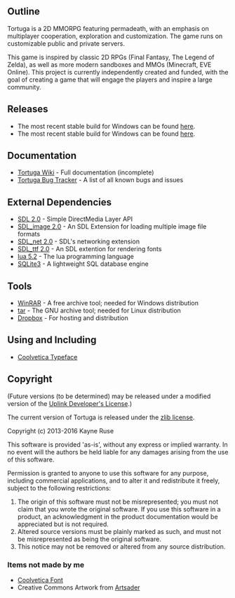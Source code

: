 ## Outline

Tortuga is a 2D MMORPG featuring permadeath, with an emphasis on multiplayer cooperation, exploration and customization. The game runs on customizable public and private servers.

This game is inspired by classic 2D RPGs (Final Fantasy, The Legend of Zelda), as well as more modern sandboxes and MMOs (Minecraft, EVE Online). This project is currently independently created and funded, with the goal of creating a game that will engage the players and inspire a large community.

## Releases

* The most recent stable build for Windows can be found [here](https://dl.dropboxusercontent.com/u/46669050/Tortuga-win.rar).
* The most recent stable build for Windows can be found [here](https://dl.dropboxusercontent.com/u/46669050/Tortuga-linux.tar).

## Documentation

* [Tortuga Wiki](https://github.com/Ratstail91/Tortuga/wiki) - Full documentation (incomplete)
* [Tortuga Bug Tracker](https://github.com/Ratstail91/Tortuga/issues) - A list of all known bugs and issues

## External Dependencies

* [SDL 2.0](http://www.libsdl.org/) - Simple DirectMedia Layer API
* [SDL_image 2.0](https://www.libsdl.org/projects/SDL_image/) - An SDL Extension for loading multiple image file formats
* [SDL_net 2.0](http://www.libsdl.org/projects/SDL_net/) - SDL's networking extension
* [SDL_ttf 2.0](https://www.libsdl.org/projects/SDL_ttf/) - An SDL extention for rendering fonts
* [lua 5.2](http://www.lua.org/) - The lua programming language
* [SQLite3](http://www.sqlite.org/) - A lightweight SQL database engine

## Tools

* [WinRAR](http://www.rarlab.com/) - A free archive tool; needed for Windows distribution
* [tar](http://www.gnu.org/software/tar/manual/) - The GNU archive tool; needed for Linux distribution
* [Dropbox](https://www.dropbox.com/) - For hosting and distribution

## Using and Including

* [Coolvetica Typeface](http://typodermicfonts.com/coolvetica/)

## Copyright

(Future versions (to be determined) may be released under a modified version of the [Uplink Developer's License](http://www.introversion.co.uk/uplink/developer/license.html).)

The current version of Tortuga is released under the [zlib license](http://en.wikipedia.org/wiki/Zlib_License).  

Copyright (c) 2013-2016 Kayne Ruse

This software is provided 'as-is', without any express or implied warranty. In no event will the authors be held liable for any damages arising from the use of this software.

Permission is granted to anyone to use this software for any purpose, including commercial applications, and to alter it and redistribute it freely, subject to the following restrictions:

1. The origin of this software must not be misrepresented; you must not claim that you wrote the original software. If you use this software in a product, an acknowledgment in the product documentation would be appreciated but is not required.
2. Altered source versions must be plainly marked as such, and must not be misrepresented as being the original software.
3. This notice may not be removed or altered from any source distribution.

### Items not made by me

* [Coolvetica Font](http://typodermicfonts.com/coolvetica/)
* Creative Commons Artwork from [Artsader](http://www.moosader.com/artsader/)